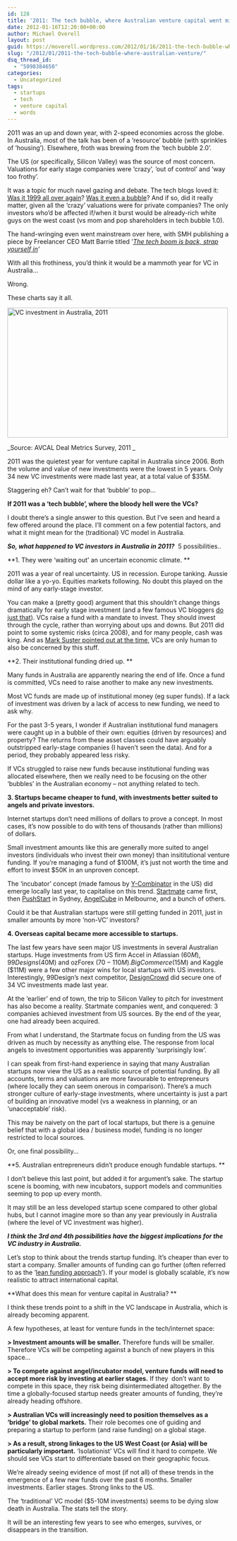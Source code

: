 ```yaml
---
id: 128
title: '2011: The tech bubble, where Australian venture capital went missing?'
date: 2012-01-16T12:20:00+00:00
author: Michael Overell
layout: post
guid: https://moverell.wordpress.com/2012/01/16/2011-the-tech-bubble-where-australian-venture
slug: "/2012/01/2011-the-tech-bubble-where-australian-venture/"
dsq_thread_id:
  - "5098384650"
categories:
  - Uncategorized
tags:
  - startups
  - tech
  - venture capital
  - words
---
```

2011 was an up and down year, with 2-speed economies across the globe. In Australia, most of the talk has been of a &lsquo;resource&rsquo; bubble (with sprinkles of &#8216;housing&rsquo;). Elsewhere, froth was brewing from the &#8216;tech bubble 2.0&rsquo;.

The US (or specifically, Silicon Valley) was the source of most concern. Valuations for early stage companies were &#8216;crazy&rsquo;, &#8216;out of control&rsquo; and &#8216;way too frothy&rsquo;. 

It was a topic for much navel gazing and debate. The tech blogs loved it: <a href="http://dealbook.nytimes.com/2011/03/27/is-it-a-new-tech-bubble-lets-see-if-it-pops/" title="New York Times Tech Blog" target="_blank">Was it 1999 all over again</a>? <a href="http://techcrunch.com/2011/04/24/were-in-the-middle-of-a-terrible-blubble/" title="We're in the middle of a blubble" target="_blank">Was it even a bubble</a>? And if so, did it really matter, given all the &#8216;crazy&rsquo; valuations were for private companies? The only investors who&rsquo;d be affected if/when it burst would be already-rich white guys on the west coast (vs mom and pop shareholders in tech bubble 1.0).

The hand-wringing even went mainstream over here, with SMH publishing a piece by Freelancer CEO Matt Barrie titled &rsquo;_<a href="http://www.smh.com.au/technology/biz-tech/the-tech-boom-is-back-strap-yourself-in-20110524-1f1rc.html" title="Matt Barrie in SMH" target="_blank">The tech boom is back, strap yourself in</a>&rsquo;_

With all this frothiness, you&rsquo;d think it would be a mammoth year for VC in Australia&hellip;

Wrong.

These charts say it all. 

<a href="http://www.avcal.com.au/sites/default/files/106362%20AVCAL%20Deal%20Metrics%20Survey_0.pdf" title="AVCAL Deal Metrics Survey" target="_blank"><img alt="VC investment in Australia, 2011" height="294" src="https://i2.wp.com/41.media.tumblr.com/tumblr_lxw3q37mZY1r5o6bio1_500.jpg?resize=500%2C294" width="500" data-recalc-dims="1" /></a>

 <span></span>_Source: AVCAL Deal Metrics Survey, 2011 _

2011 was the quietest year for venture capital in Australia since 2006. Both the volume and value of new investments were the lowest in 5 years. Only 34 new VC investments were made last year, at a total value of $35M.

Staggering eh? Can&rsquo;t wait for that &#8216;bubble&rsquo; to pop&hellip;

**<!-- more -->If 2011 was a &#8216;tech bubble&rsquo;, where the bloody hell were the VCs?**

I doubt there&rsquo;s a single answer to this question. But I&rsquo;ve seen and heard a few offered around the place. I&rsquo;ll comment on a few potential factors, and what it might mean for the (traditional) VC model in Australia.

_**So, what happened to VC investors in Australia in 2011?**_  5 possibilities..

**1. They were &#8216;waiting out&rsquo; an uncertain economic climate. **

2011 was a year of real uncertainty. US in recession. Europe tanking. Aussie dollar like a yo-yo. Equities markets following. No doubt this played on the mind of any early-stage investor.

You can make a (pretty good) argument that this shouldn&rsquo;t change things dramatically for early stage investment (and a few famous VC bloggers <a href="http://www.avc.com/a_vc/2008/12/investing-in-th.html" title="Fred Wilson - Invest thick and thin" target="_blank">do just that</a>). VCs raise a fund with a mandate to invest. They should invest through the cycle, rather than worrying about ups and downs. But 2011 did point to some systemic risks (circa 2008), and for many people, cash was king. And as <a href="http://www.bothsidesofthetable.com/2011/08/09/stock-market-drops-vcs-hold-partner-meetings-what-happens-next/" title="Mark Suster - Stock market crashes" target="_blank">Mark Suster pointed out at the time</a>, VCs are only human to also be concerned by this stuff.

**2. Their institutional funding dried up. **

Many funds in Australia are apparently nearing the end of life. Once a fund is committed, VCs need to raise another to make any new investments.

Most VC funds are made up of institutional money (eg super funds). If a lack of investment was driven by a lack of access to new funding, we need to ask why.

For the past 3-5 years, I wonder if Australian institutional fund managers were caught up in a bubble of their own: equities (driven by resources) and property? The returns from these asset classes could have arguably outstripped early-stage companies (I haven&rsquo;t seen the data). And for a period, they probably appeared less risky.

If VCs struggled to raise new funds because institutional funding was allocated elsewhere, then we really need to be focusing on the other &#8216;bubbles&rsquo; in the Australian economy &#8211; not anything related to tech.

**3. Startups became cheaper to fund, with investments better suited to angels and private investors.**

Internet startups don&rsquo;t need millions of dollars to prove a concept. In most cases, it&rsquo;s now possible to do with tens of thousands (rather than millions) of dollars.

Small investment amounts like this are generally more suited to angel investors (individuals who invest their own money) than insititutional venture funding. If you&rsquo;re managing a fund of $100M, it&rsquo;s just not worth the time and effort to invest $50K in an unproven concept.

The &#8216;incubator&rsquo; concept (made famous by <a href="http://ycombinator.com/" title="YCombinator" target="_blank">Y-Combinator</a> in the US) did emerge locally last year, to capitalise on this trend. <a href="http://www.startmate.com.au/" title="Startmate" target="_blank">Startmate</a> came first, then <a href="http://www.pushstart.com.au/" title="Pushstart" target="_blank">PushStart</a> in Sydney, <a href="http://www.angelcube.com/" title="Angel Cube" target="_blank">AngelCube</a> in Melbourne, and a bunch of others.

Could it be that Australian startups were still getting funded in 2011, just in smaller amounts by more &#8216;non-VC&rsquo; investors? 

**4. Overseas capital became more accessible to startups.**

The last few years have seen major US investments in several Australian startups. Huge investments from US firm Accel in Atlassian ($60M), 99 Designs ($40M) and ozForex ($70-110M). Big Commerce ($15M) and Kaggle ($11M) were a few other major wins for local startups with US investors. Interestingly, 99Design&rsquo;s next competitor, <a href="http://designcrowd.com/" title="DesignCrowd" target="_blank">DesignCrowd</a> did secure one of 34 VC investments made last year.

At the &#8216;earlier&rsquo; end of town, the trip to Silicon Valley to pitch for investment has also become a reality. Startmate companies went, and conquered: 3 companies achieved investment from US sources. By the end of the year, one had already been acquired.

From what I understand, the Startmate focus on funding from the US was driven as much by necessity as anything else. The response from local angels to investment opportunities was apparently &#8216;surprisingly low&rsquo;. 

I can speak from first-hand experience in saying that many Australian startups now view the US as a realistic source of potential funding. By all accounts, terms and valuations are more favourable to entrepreneurs (where locally they can seem onerous in comparison). There&rsquo;s a much stronger culture of early-stage investments, where uncertainty is just a part of building an innovative model (vs a weakness in planning, or an &#8216;unacceptable&rsquo; risk).

This may be naivety on the part of local startups, but there is a genuine belief that with a global idea / business model, funding is no longer restricted to local sources.

Or, one final possibility…

**5. Australian entrepreneurs didn&rsquo;t produce enough fundable startups. **

I don&rsquo;t believe this last point, but added it for argument&rsquo;s sake. The startup scene is booming, with new incubators, support models and communities seeming to pop up every month. 

It may still be an less developed startup scene compared to other global hubs, but I cannot imagine more so than any year previously in Australia (where the level of VC investment was higher).

_**I think the 3rd and 4th possibilities have the biggest implications for the VC industry in Australia.**_

Let&rsquo;s stop to think about the trends startup funding. It&rsquo;s cheaper than ever to start a company. Smaller amounts of funding can go further (often referred to as the &rsquo;<a href="http://techcrunch.com/2011/12/04/lean-finance-model-venture-capital/" title="Lean Financing Model" target="_blank">lean funding approach</a>&rsquo;). If your model is globally scalable, it&rsquo;s now realistic to attract international capital.

**What does this mean for venture capital in Australia? **

I think these trends point to a shift in the VC landscape in Australia, which is already becoming apparent.

A few hypotheses, at least for venture funds in the tech/internet space:

**> Investment amounts will be smaller.** Therefore funds will be smaller. Therefore VCs will be competing against a bunch of new players in this space&hellip;

**> To compete against angel/incubator model, venture funds will need to accept more risk by investing at earlier stages.** If they  don&rsquo;t want to compete in this space, they risk being disintermediated altogether. By the time a globally-focused startup needs greater amounts of funding, they&rsquo;re already heading offshore.

**> Australian VCs will increasingly need to position themselves as a &#8216;bridge&rsquo; to global markets.** Their role becomes one of guiding and preparing a startup to perform (and raise funding) on a global stage. 

**> As a result, strong linkages to the US West Coast (or Asia) will be particularly important.** &#8216;Isolationist&rsquo; VCs will find it hard to compete. We should see VCs start to differentiate based on their geographic focus.

We&rsquo;re already seeing evidence of most (if not all) of these trends in the emergence of a few new funds over the past 6 months. Smaller investments. Earlier stages. Strong links to the US.

The &#8216;traditional&rsquo; VC model ($5-10M investments) seems to be dying slow death in Australia. The stats tell the story. 

It will be an interesting few years to see who emerges, survives, or disappears in the transition. 
